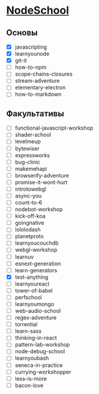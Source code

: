 # [NodeSchool](http://nodeschool.io/ru/)

## Основы

- [x] javascripting
- [x] learnyounode
- [x] git-it
- [ ] how-to-npm
- [ ] scope-chains-closures
- [ ] stream-adventure
- [ ] elementary-electron
- [ ] how-to-markdown

## Факультативы

- [ ] functional-javascript-workshop
- [ ] shader-school
- [ ] levelmeup
- [ ] bytewiser
- [ ] expressworks
- [ ] bug-clinic
- [ ] makemehapi
- [ ] browserify-adventure
- [ ] promise-it-wont-hurt
- [ ] introtowebgl
- [ ] async-you
- [ ] count-to-6
- [ ] nodebot-workshop
- [ ] kick-off-koa
- [ ] goingnative
- [ ] lololodash
- [ ] planetproto
- [ ] learnyoucouchdb
- [ ] webgl-workshop
- [ ] learnuv
- [ ] esnext-generation
- [ ] learn-generators
- [x] test-anything
- [ ] learnyoureact
- [ ] tower-of-babel
- [ ] perfschool
- [ ] learnyoumongo
- [ ] web-audio-school
- [ ] regex-adventure
- [ ] torrential
- [ ] learn-sass
- [ ] thinking-in-react
- [ ] pattern-lab-workshop
- [ ] node-debug-school
- [ ] learnyoubash
- [ ] seneca-in-practice
- [ ] currying-workshopper
- [ ] less-is-more
- [ ] bacon-love